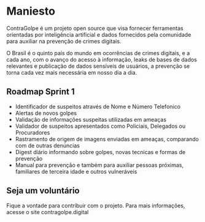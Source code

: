 # Maniesto

ContraGolpe é um projeto open source que visa fornecer ferramentas orientadas por inteligência artificial e dados fornecidos pela comunidade para auxiliar na prevenção de crimes digitais.

O Brasil é o quinto país do mundo em ocorrências de crimes digitais, e a cada ano, com o avanço do acesso à informação, leaks de bases de dados relevantes e publicação de dados sensíveis de usuários, a prevenção se torna cada vez mais necessária em nosso dia a dia.

## Roadmap Sprint 1

- Identificador de suspeitos através de Nome e Número Telefonico
- Alertas de novos golpes
- Validação de informações suspeitas utilizadas em ameaças
- Validador de suspeitos apresentados como Policiais, Delegados ou Procuradores
- Rastramento de origem de imagens enviadas em ameaças, comparando com de outras denúncias
- Digest diário informando sobre golpes, novas tecnicas e formas de prevenção
- Manual para prevenção e também para auxiliar pessoas próximas, familiares de terceira idade e outros vulneráveis

## Seja um voluntário

Fique a vontade para contribuir com o projeto. Para mais informações, acesse o site contragolpe.digital
